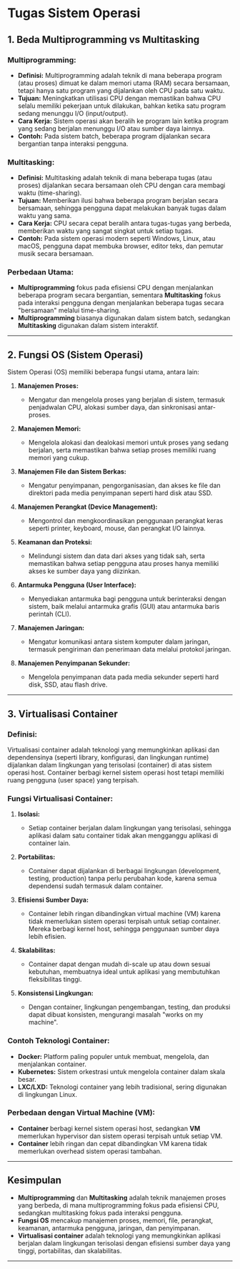 # Tugas Sistem Operasi

## 1. Beda Multiprogramming vs Multitasking

### **Multiprogramming:**
- **Definisi:** Multiprogramming adalah teknik di mana beberapa program (atau proses) dimuat ke dalam memori utama (RAM) secara bersamaan, tetapi hanya satu program yang dijalankan oleh CPU pada satu waktu.
- **Tujuan:** Meningkatkan utilisasi CPU dengan memastikan bahwa CPU selalu memiliki pekerjaan untuk dilakukan, bahkan ketika satu program sedang menunggu I/O (input/output).
- **Cara Kerja:** Sistem operasi akan beralih ke program lain ketika program yang sedang berjalan menunggu I/O atau sumber daya lainnya.
- **Contoh:** Pada sistem batch, beberapa program dijalankan secara bergantian tanpa interaksi pengguna.

### **Multitasking:**
- **Definisi:** Multitasking adalah teknik di mana beberapa tugas (atau proses) dijalankan secara bersamaan oleh CPU dengan cara membagi waktu (time-sharing).
- **Tujuan:** Memberikan ilusi bahwa beberapa program berjalan secara bersamaan, sehingga pengguna dapat melakukan banyak tugas dalam waktu yang sama.
- **Cara Kerja:** CPU secara cepat beralih antara tugas-tugas yang berbeda, memberikan waktu yang sangat singkat untuk setiap tugas.
- **Contoh:** Pada sistem operasi modern seperti Windows, Linux, atau macOS, pengguna dapat membuka browser, editor teks, dan pemutar musik secara bersamaan.

### **Perbedaan Utama:**
- **Multiprogramming** fokus pada efisiensi CPU dengan menjalankan beberapa program secara bergantian, sementara **Multitasking** fokus pada interaksi pengguna dengan menjalankan beberapa tugas secara "bersamaan" melalui time-sharing.
- **Multiprogramming** biasanya digunakan dalam sistem batch, sedangkan **Multitasking** digunakan dalam sistem interaktif.

---

## 2. Fungsi OS (Sistem Operasi)

Sistem Operasi (OS) memiliki beberapa fungsi utama, antara lain:

1. **Manajemen Proses:**  
   - Mengatur dan mengelola proses yang berjalan di sistem, termasuk penjadwalan CPU, alokasi sumber daya, dan sinkronisasi antar-proses.

2. **Manajemen Memori:**  
   - Mengelola alokasi dan dealokasi memori untuk proses yang sedang berjalan, serta memastikan bahwa setiap proses memiliki ruang memori yang cukup.

3. **Manajemen File dan Sistem Berkas:**  
   - Mengatur penyimpanan, pengorganisasian, dan akses ke file dan direktori pada media penyimpanan seperti hard disk atau SSD.

4. **Manajemen Perangkat (Device Management):**  
   - Mengontrol dan mengkoordinasikan penggunaan perangkat keras seperti printer, keyboard, mouse, dan perangkat I/O lainnya.

5. **Keamanan dan Proteksi:**  
   - Melindungi sistem dan data dari akses yang tidak sah, serta memastikan bahwa setiap pengguna atau proses hanya memiliki akses ke sumber daya yang diizinkan.

6. **Antarmuka Pengguna (User Interface):**  
   - Menyediakan antarmuka bagi pengguna untuk berinteraksi dengan sistem, baik melalui antarmuka grafis (GUI) atau antarmuka baris perintah (CLI).

7. **Manajemen Jaringan:**  
   - Mengatur komunikasi antara sistem komputer dalam jaringan, termasuk pengiriman dan penerimaan data melalui protokol jaringan.

8. **Manajemen Penyimpanan Sekunder:**  
   - Mengelola penyimpanan data pada media sekunder seperti hard disk, SSD, atau flash drive.

---

## 3. Virtualisasi Container

### **Definisi:**
Virtualisasi container adalah teknologi yang memungkinkan aplikasi dan dependensinya (seperti library, konfigurasi, dan lingkungan runtime) dijalankan dalam lingkungan yang terisolasi (container) di atas sistem operasi host. Container berbagi kernel sistem operasi host tetapi memiliki ruang pengguna (user space) yang terpisah.

### **Fungsi Virtualisasi Container:**
1. **Isolasi:**  
   - Setiap container berjalan dalam lingkungan yang terisolasi, sehingga aplikasi dalam satu container tidak akan mengganggu aplikasi di container lain.

2. **Portabilitas:**  
   - Container dapat dijalankan di berbagai lingkungan (development, testing, production) tanpa perlu perubahan kode, karena semua dependensi sudah termasuk dalam container.

3. **Efisiensi Sumber Daya:**  
   - Container lebih ringan dibandingkan virtual machine (VM) karena tidak memerlukan sistem operasi terpisah untuk setiap container. Mereka berbagi kernel host, sehingga penggunaan sumber daya lebih efisien.

4. **Skalabilitas:**  
   - Container dapat dengan mudah di-scale up atau down sesuai kebutuhan, membuatnya ideal untuk aplikasi yang membutuhkan fleksibilitas tinggi.

5. **Konsistensi Lingkungan:**  
   - Dengan container, lingkungan pengembangan, testing, dan produksi dapat dibuat konsisten, mengurangi masalah "works on my machine".

### **Contoh Teknologi Container:**
- **Docker:** Platform paling populer untuk membuat, mengelola, dan menjalankan container.
- **Kubernetes:** Sistem orkestrasi untuk mengelola container dalam skala besar.
- **LXC/LXD:** Teknologi container yang lebih tradisional, sering digunakan di lingkungan Linux.

### **Perbedaan dengan Virtual Machine (VM):**
- **Container** berbagi kernel sistem operasi host, sedangkan **VM** memerlukan hypervisor dan sistem operasi terpisah untuk setiap VM.
- **Container** lebih ringan dan cepat dibandingkan VM karena tidak memerlukan overhead sistem operasi tambahan.

---

## Kesimpulan

- **Multiprogramming** dan **Multitasking** adalah teknik manajemen proses yang berbeda, di mana multiprogramming fokus pada efisiensi CPU, sedangkan multitasking fokus pada interaksi pengguna.
- **Fungsi OS** mencakup manajemen proses, memori, file, perangkat, keamanan, antarmuka pengguna, jaringan, dan penyimpanan.
- **Virtualisasi container** adalah teknologi yang memungkinkan aplikasi berjalan dalam lingkungan terisolasi dengan efisiensi sumber daya yang tinggi, portabilitas, dan skalabilitas.

---
